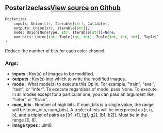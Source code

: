 ## Posterize<span class="tag">class</span><a class="sourcelink" href=https://github.com/fastestimator/fastestimator/blob/r1.0/fastestimator/op/numpyop/univariate/posterize.py/#L22-L46>View source on Github</a>
```python
Posterize(
	inputs: Union[str, Iterable[str], Callable],
	outputs: Union[str, Iterable[str]],
	mode: Union[NoneType, str, Iterable[str]]=None,
	num_bits: Union[int, Tuple[int, int], Tuple[int, int, int], Tuple[Tuple[int, int], Tuple[int, int], Tuple[int, int]]]=4
)
```
Reduce the number of bits for each color channel


<h3>Args:</h3>

* **inputs** :  Key(s) of images to be modified.
* **outputs** :  Key(s) into which to write the modified images.
* **mode** :  What mode(s) to execute this Op in. For example, "train", "eval", "test", or "infer". To execute        regardless of mode, pass None. To execute in all modes except for a particular one, you can pass an argument        like "!infer" or "!train".
* **num_bits** :  Number of high bits. If num_bits is a single value, the range will be [num_bits, num_bits]. A triplet        of ints will be interpreted as [r, g, b], and a triplet of pairs as [[r1, r1], [g1, g2], [b1, b2]]. Must be        in the range [0, 8].
* **Image types** :     uint8



